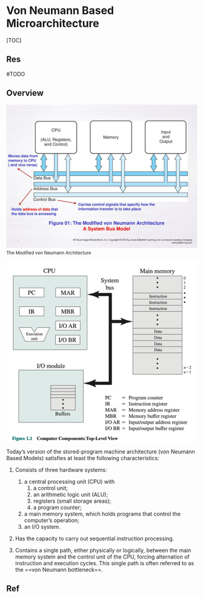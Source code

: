 # Von Neumann Based Microarchitecture

[TOC]



## Res
#TODO 

## Overview
![](../../../../../Assets/Pics/Pasted%20image%2020230302132111.png)
<small>The Modified von Neumann Architecture</small>

![](../../../../../Assets/Pics/Screenshot%202023-03-02%20at%204.11.10%20PM.png)

Today’s version of the stored-program machine architecture (von Neumann Based Models) satisfies at least the following characteristics:

1. Consists of three hardware systems: 
	1. a central processing unit (CPU) with 
		1. a control unit;
		2. an arithmetic logic unit (ALU);
		3. registers (small storage areas);
		4. a program counter; 
	2. a main memory system, which holds programs that control the computer’s operation; 
	3. an I/O system.

3. Has the capacity to carry out sequential instruction processing.

4. Contains a single path, either physically or logically, between the main memory system and the control unit of the CPU, forcing alternation of instruction and execution cycles. This single path is often referred to as the ==von Neumann bottleneck==.




## Ref

